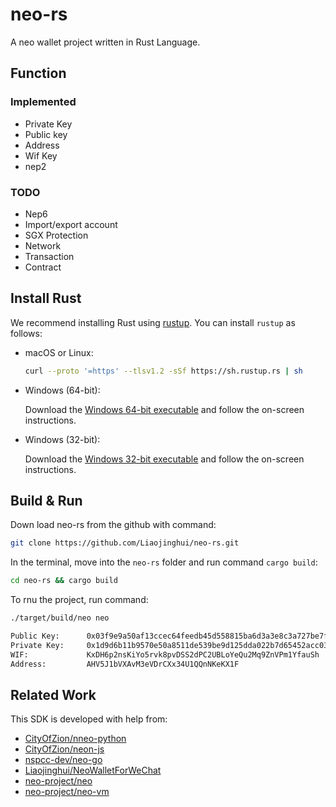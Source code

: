 # neo-rs
A neo wallet project written in Rust Language.

##  Function

### Implemented
- Private Key
- Public key
- Address
- Wif Key
- nep2

### TODO
- Nep6
- Import/export account
- SGX Protection
- Network
- Transaction
- Contract


## Install Rust

We recommend installing Rust using [rustup](https://www.rustup.rs/). You can install `rustup` as follows:

- macOS or Linux:
  ```bash
  curl --proto '=https' --tlsv1.2 -sSf https://sh.rustup.rs | sh
  ```

- Windows (64-bit):  
  
  Download the [Windows 64-bit executable](https://win.rustup.rs/x86_64) and follow the on-screen instructions.

- Windows (32-bit):  
  
  Download the [Windows 32-bit executable](https://win.rustup.rs/i686) and follow the on-screen instructions.


## Build & Run

Down load neo-rs from the github with command:

```bash
git clone https://github.com/Liaojinghui/neo-rs.git
```

In the terminal, move into the  `neo-rs` folder and run command  `cargo build`:

```bash
cd neo-rs && cargo build
```

To rnu the project, run command:

```bash
./target/build/neo neo
```

```bash
Public Key:      0x03f9e9a50af13ccec64feedb45d558815ba6d3a3e8c3a727be7f97bb9eeca80f52
Private Key:     0x1d9d6b11b9570e50a8511de539be9d125dda022b7d65452acc03de3aa3e87d6c
WIF:             KxDH6p2nsKiYo5rvk8pvDSS2dPC2UBLoYeQu2Mq9ZnVPm1YfauSh
Address:         AHV5J1bVXAvM3eVDrCXx34U1QQnNKeKX1F
```


## Related Work
This SDK is developed with help from:

- [CityOfZion/nneo-python](https://github.com/CityOfZion/neo-python)
- [CityOfZion/neon-js](https://github.com/CityOfZion/neon-js)
- [nspcc-dev/neo-go](https://github.com/nspcc-dev/neo-go)
- [Liaojinghui/NeoWalletForWeChat](https://github.com/Liaojinghui/NeoWalletForWeChat)
- [neo-project/neo](https://github.com/neo-project/neo)
- [neo-project/neo-vm](https://github.com/neo-project/neo-vm)
